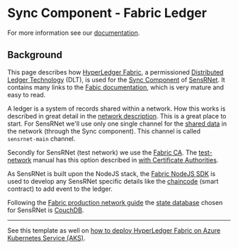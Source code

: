 # Sync Component - Fabric Ledger

For more information see our [documentation](https://github.com/kadaster-labs/sensrnet-home).

## Background

This page describes how [HyperLedger Fabric](https://www.hyperledger.org/use/fabric), a permissioned [Distributed Ledger Technology](https://en.wikipedia.org/wiki/Distributed_ledger) (DLT), is used for the [Sync Component](https://github.com/kadaster-labs/sensrnet-home/blob/master/docs/Architecture.md#component-sync) of [SensRNet](https://github.com/kadaster-labs/sensrnet-home/).
It contains many links to the [Fabic documentation](https://hyperledger-fabric.readthedocs.io/en/latest/), which is very mature and easy to read.

A ledger is a system of records shared within a network.
How this works is described in great detail in the [network description](https://hyperledger-fabric.readthedocs.io/en/latest/network/network.html).
This is a great place to start.
For SensRNet we'll use only one single channel for the [shared data](https://github.com/kadaster-labs/sensrnet-home/blob/master/docs/Architecture.md#component-sync) in the network (through the Sync component).
This channel is called `sensrnet-main` channel.

Secondly for SensRNet (test network) we use the [Fabric CA](https://hyperledger-fabric-ca.readthedocs.io/en/latest/operations_guide.html).
The [test-network](https://hyperledger-fabric.readthedocs.io/en/latest/test_network.html) manual has this option described in [with Certificate Authorities](https://hyperledger-fabric.readthedocs.io/en/latest/test_network.html#bring-up-the-network-with-certificate-authorities).

As SensRNet is built upon the NodeJS stack, the [Fabric NodeJS SDK](https://hyperledger.github.io/fabric-sdk-node/master/module-fabric-network.html) is used to develop any SensRNet specific details like the [chaincode](https://hyperledger-fabric.readthedocs.io/en/latest/smartcontract/smartcontract.html) (smart contract) to add event to the ledger.

Following the [Fabric production network guide](https://hyperledger-fabric.readthedocs.io/en/latest/deployment_guide_overview.html) the [state database](https://hyperledger-fabric.readthedocs.io/en/latest/couchdb_as_state_database.html) chosen for SensRNet is [CouchDB](https://couchdb.apache.org/).

---

See this template as well on [how to deploy HyperLedger Fabric on Azure Kubernetes Service (AKS)](https://docs.microsoft.com/en-us/azure/blockchain/templates/hyperledger-fabric-consortium-azure-kubernetes-service).

